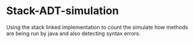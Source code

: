 Stack-ADT-simulation
====================

Using the stack linked implementation to count the simulate how methods are being run by java and also detecting syntax errors. 
